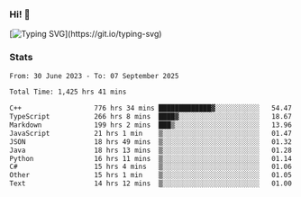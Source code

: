 ### Hi!  👋

[![Typing SVG](https://readme-typing-svg.herokuapp.com?font=Fira+Code&pause=1000&width=435&lines=Hello!+I'm+Texiwustion.)](https://git.io/typing-svg)

### Stats

<!--START_SECTION:waka-->

```txt
From: 30 June 2023 - To: 07 September 2025

Total Time: 1,425 hrs 41 mins

C++                  776 hrs 34 mins █████████████▓░░░░░░░░░░░   54.47 %
TypeScript           266 hrs 8 mins  ████▓░░░░░░░░░░░░░░░░░░░░   18.67 %
Markdown             199 hrs 2 mins  ███▒░░░░░░░░░░░░░░░░░░░░░   13.96 %
JavaScript           21 hrs 1 min    ▒░░░░░░░░░░░░░░░░░░░░░░░░   01.47 %
JSON                 18 hrs 49 mins  ▒░░░░░░░░░░░░░░░░░░░░░░░░   01.32 %
Java                 18 hrs 13 mins  ▒░░░░░░░░░░░░░░░░░░░░░░░░   01.28 %
Python               16 hrs 11 mins  ▒░░░░░░░░░░░░░░░░░░░░░░░░   01.14 %
C#                   15 hrs 4 mins   ▒░░░░░░░░░░░░░░░░░░░░░░░░   01.06 %
Other                15 hrs 1 min    ▒░░░░░░░░░░░░░░░░░░░░░░░░   01.05 %
Text                 14 hrs 12 mins  ▒░░░░░░░░░░░░░░░░░░░░░░░░   01.00 %
```

<!--END_SECTION:waka-->
